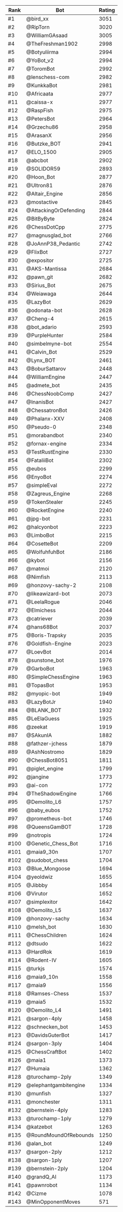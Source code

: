 Rank|Bot|Rating
---|---|---
#1|@bird_xx|3051
#2|@RipTorn|3020
#3|@WilliamGAsaad|3005
#4|@TheFreshman1902|2998
#5|@Botyuliirma|2994
#6|@YoBot_v2|2994
#7|@ToromBot|2992
#8|@lenschess-com|2982
#9|@KunkkaBot|2981
#10|@Africaata|2977
#11|@caissa-x|2977
#12|@RaspFish|2975
#13|@PetersBot|2964
#14|@Grzechu86|2958
#15|@ArasanX|2956
#16|@Butzke_BOT|2941
#17|@ELO_1500|2905
#18|@abcbot|2902
#19|@SOLIDOR59|2893
#20|@Hoon_Bot|2877
#21|@Ultron81|2876
#22|@Altair_Engine|2856
#23|@mostactive|2845
#24|@AttackingOrDefending|2844
#25|@BitByByte|2824
#26|@ChessDotCpp|2775
#27|@magnusglad_bot|2766
#28|@JoAnnP38_Pedantic|2742
#29|@FlixBot|2727
#30|@expositor|2725
#31|@AKS-Mantissa|2684
#32|@pawn_git|2682
#33|@Sirius_Bot|2675
#34|@Weiawaga|2644
#35|@LazyBot|2629
#36|@odonata-bot|2628
#37|@Cheng-4|2615
#38|@bot_adario|2593
#39|@PurpleHunter|2584
#40|@simbelmyne-bot|2554
#41|@Calvin_Bot|2529
#42|@Lynx_BOT|2461
#43|@BoburSattarov|2448
#44|@WilliamEngine|2447
#45|@admete_bot|2435
#46|@ChessNoobComp|2427
#47|@InanisBot|2427
#48|@ChessatronBot|2426
#49|@Phalanx-XXV|2408
#50|@Pseudo-0|2348
#51|@morabandbot|2340
#52|@fornax-engine|2334
#53|@TestRustEngine|2330
#54|@FataliiBot|2302
#55|@eubos|2299
#56|@EnyoBot|2274
#57|@simpleEval|2272
#58|@Zagreus_Engine|2268
#59|@TokenStealer|2245
#60|@RocketEngine|2240
#61|@jpg-bot|2231
#62|@halcyonbot|2223
#63|@LimboBot|2215
#64|@CosetteBot|2209
#65|@WolfuhfuhBot|2186
#66|@kybot|2156
#67|@matmoi|2120
#68|@Nimfish|2113
#69|@honzovy-sachy-2|2108
#70|@likeawizard-bot|2073
#71|@LeelaRogue|2046
#72|@Elmichess|2044
#73|@catriever|2039
#74|@hans68Bot|2037
#75|@Boris-Trapsky|2035
#76|@Goldfish-Engine|2023
#77|@LoevBot|2014
#78|@sunstone_bot|1976
#79|@GarboBot|1963
#80|@SimpleChessEngine|1963
#81|@TopasBot|1953
#82|@myopic-bot|1949
#83|@LazyBotJr|1940
#84|@BLANK_BOT|1932
#85|@LeElaGuess|1925
#86|@zeekat|1919
#87|@SAkunIA|1882
#88|@fathzer-jchess|1879
#89|@AshNostromo|1829
#90|@ChessBot8051|1811
#91|@piglet_engine|1799
#92|@jangine|1773
#93|@ai-con|1772
#94|@TheShadowEngine|1766
#95|@Demolito_L6|1757
#96|@baby_eubos|1752
#97|@prometheus-bot|1746
#98|@QueensGamBOT|1728
#99|@notropis|1724
#100|@Genetic_Chess_Bot|1716
#101|@maia9_30n|1707
#102|@sudobot_chess|1704
#103|@Blue_Mongoose|1694
#104|@yeoldwiz|1655
#105|@Jibbby|1654
#106|@Virutor|1652
#107|@simplexitor|1642
#108|@Demolito_L5|1637
#109|@honzovy-sachy|1634
#110|@melsh_bot|1630
#111|@ChessChildren|1624
#112|@dtsudo|1622
#113|@HardRok|1619
#114|@Rodent-IV|1605
#115|@turkjs|1574
#116|@maia9_10n|1558
#117|@maia9|1556
#118|@Ramses-Chess|1537
#119|@maia5|1532
#120|@Demolito_L4|1491
#121|@sargon-4ply|1458
#122|@schnecken_bot|1453
#123|@DavidsGuterBot|1417
#124|@sargon-3ply|1404
#125|@ChessCraftBot|1402
#126|@maia1|1373
#127|@Humaia|1362
#128|@turochamp-2ply|1349
#129|@elephantgambitengine|1334
#130|@munfish|1327
#131|@monchester|1311
#132|@bernstein-4ply|1283
#133|@turochamp-1ply|1279
#134|@katzebot|1263
#135|@RoundMoundOfRebounds|1250
#136|@alan_bot|1249
#137|@sargon-2ply|1212
#138|@sargon-1ply|1207
#139|@bernstein-2ply|1204
#140|@grandQ_AI|1173
#141|@pawnrobot|1134
#142|@Cizme|1078
#143|@MinOpponentMoves|571
